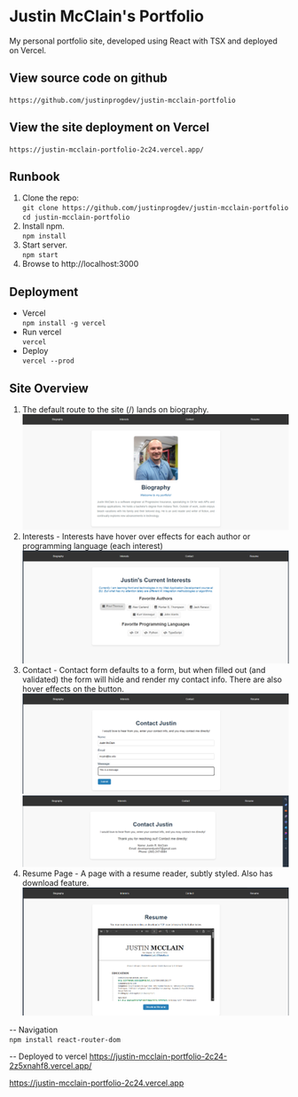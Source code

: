 # Justin McClain's Portfolio
My personal portfolio site, developed using React with TSX and deployed on Vercel.  

## View source code on github
`https://github.com/justinprogdev/justin-mcclain-portfolio`

## View the site deployment on Vercel  
`https://justin-mcclain-portfolio-2c24.vercel.app/`

## Runbook  
1. Clone the repo:   
`git clone https://github.com/justinprogdev/justin-mcclain-portfolio
cd justin-mcclain-portfolio`
2. Install npm.  
`npm install`  
3. Start server.  
`npm start`    
4. Browse to http://localhost:3000

## Deployment  
- Vercel  
`npm install -g vercel`  
- Run vercel  
`vercel`
- Deploy  
`vercel --prod`  

## Site Overview  
1. The default route to the site (/) lands on biography.  
![Image of bio page](image.png)  
2. Interests - Interests have hover over effects for each author or programming language (each interest)
![image of interests page](image-1.png)  
3. Contact - Contact form defaults to a form, but when filled out (and validated) the form will hide and render my contact info.  There are also hover effects on the button.  
![image of contact form filled out.](image-2.png)  
![Image of my contact info after form filled out and submitted.](image-3.png)
4. Resume Page - A page with a resume reader, subtly styled. Also has download feature.  ![Resume page showing the resume in a pdf viewer.](image-4.png)



-- Navigation  
`npm install react-router-dom`



-- Deployed to vercel 
https://justin-mcclain-portfolio-2c24-2z5xnahf8.vercel.app/

https://justin-mcclain-portfolio-2c24.vercel.app